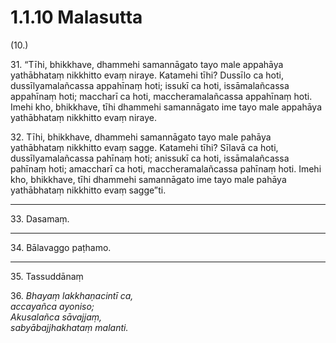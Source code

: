 

# 1.1.10 Malasutta




(10.)

31\. “Tīhi, bhikkhave, dhammehi samannāgato tayo male appahāya yathābhataṃ nikkhitto evaṃ niraye. Katamehi tīhi? Dussīlo ca hoti, dussīlyamalañcassa appahīnaṃ hoti; issukī ca hoti, issāmalañcassa appahīnaṃ hoti; maccharī ca hoti, maccheramalañcassa appahīnaṃ hoti. Imehi kho, bhikkhave, tīhi dhammehi samannāgato ime tayo male appahāya yathābhataṃ nikkhitto evaṃ niraye.

32\. Tīhi, bhikkhave, dhammehi samannāgato tayo male pahāya yathābhataṃ nikkhitto evaṃ sagge. Katamehi tīhi? Sīlavā ca hoti, dussīlyamalañcassa pahīnaṃ hoti; anissukī ca hoti, issāmalañcassa pahīnaṃ hoti; amaccharī ca hoti, maccheramalañcassa pahīnaṃ hoti. Imehi kho, bhikkhave, tīhi dhammehi samannāgato ime tayo male pahāya yathābhataṃ nikkhitto evaṃ sagge”ti.

---

33\. Dasamaṃ.



---

34\. Bālavaggo paṭhamo.



---

35\. Tassuddānaṃ



36\. _Bhayaṃ lakkhaṇacintī ca,_  
_accayañca ayoniso;_  
_Akusalañca sāvajjaṃ,_  
_sabyābajjhakhataṃ malanti._  





